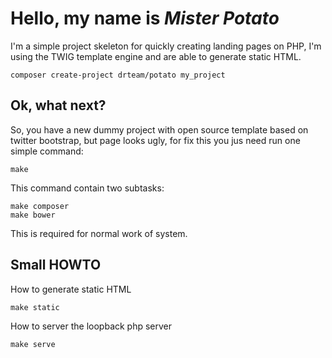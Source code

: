 # Hello, my name is ***Mister Potato***

I'm a simple project skeleton for quickly creating landing pages on PHP,
I'm using the TWIG template engine and are able to generate static HTML.

    composer create-project drteam/potato my_project

## Ok, what next?

So, you have a new dummy project with open source template based on twitter bootstrap,
but page looks ugly, for fix this you jus need run one simple command:

    make

This command contain two subtasks:

    make composer
    make bower

This is required for normal work of system. 

## Small HOWTO

How to generate static HTML

    make static

How to server the loopback php server

    make serve
